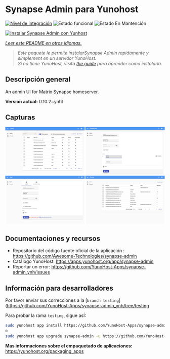 <!--
Este archivo README esta generado automaticamente<https://github.com/YunoHost/apps/tree/master/tools/readme_generator>
No se debe editar a mano.
-->

# Synapse Admin para Yunohost

[![Nivel de integración](https://dash.yunohost.org/integration/synapse-admin.svg)](https://ci-apps.yunohost.org/ci/apps/synapse-admin/) ![Estado funcional](https://ci-apps.yunohost.org/ci/badges/synapse-admin.status.svg) ![Estado En Mantención](https://ci-apps.yunohost.org/ci/badges/synapse-admin.maintain.svg)

[![Instalar Synapse Admin con Yunhost](https://install-app.yunohost.org/install-with-yunohost.svg)](https://install-app.yunohost.org/?app=synapse-admin)

*[Leer este README en otros idiomas.](./ALL_README.md)*

> *Este paquete le permite instalarSynapse Admin rapidamente y simplement en un servidor YunoHost.*  
> *Si no tiene YunoHost, visita [the guide](https://yunohost.org/install) para aprender como instalarla.*

## Descripción general

An admin UI for Matrix Synapse homeserver. 


**Versión actual:** 0.10.2~ynh1

## Capturas

![Captura de Synapse Admin](./doc/screenshots/screenshots.jpg)

## Documentaciones y recursos

- Repositorio del código fuente oficial de la aplicación : <https://github.com/Awesome-Technologies/synapse-admin>
- Catálogo YunoHost: <https://apps.yunohost.org/app/synapse-admin>
- Reportar un error: <https://github.com/YunoHost-Apps/synapse-admin_ynh/issues>

## Información para desarrolladores

Por favor enviar sus correcciones a la [`branch testing`](https://github.com/YunoHost-Apps/synapse-admin_ynh/tree/testing

Para probar la rama `testing`, sigue asÍ:

```bash
sudo yunohost app install https://github.com/YunoHost-Apps/synapse-admin_ynh/tree/testing --debug
o
sudo yunohost app upgrade synapse-admin -u https://github.com/YunoHost-Apps/synapse-admin_ynh/tree/testing --debug
```

**Mas informaciones sobre el empaquetado de aplicaciones:** <https://yunohost.org/packaging_apps>
